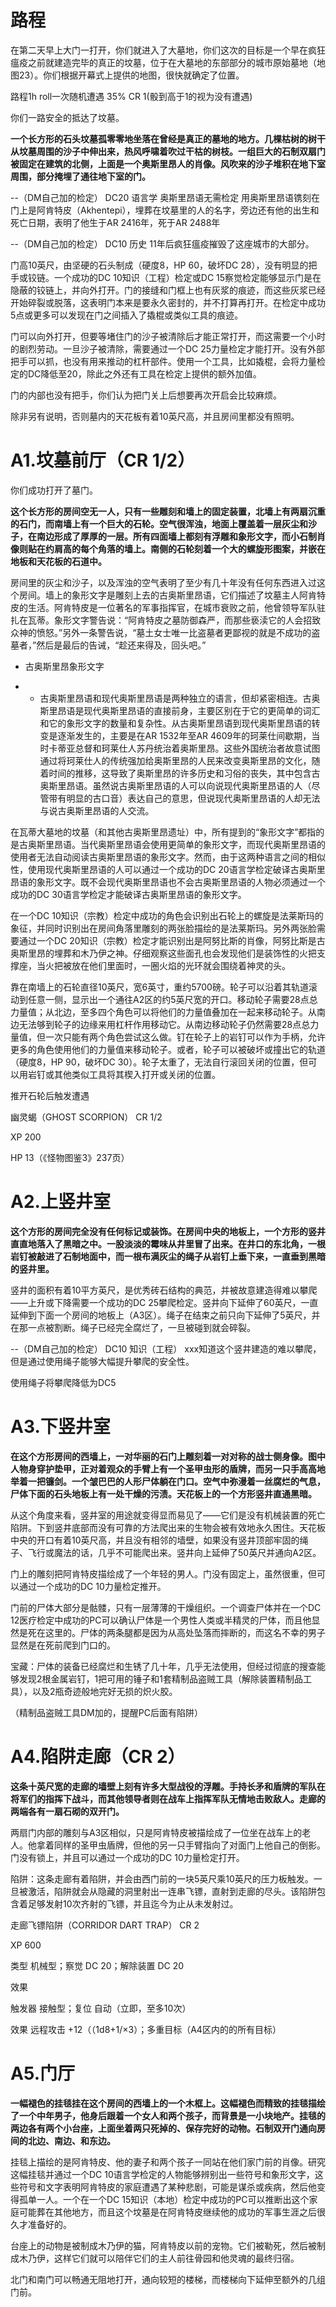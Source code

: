 # 路程
在第二天早上大门一打开，你们就进入了大墓地，你们这次的目标是一个早在疯狂瘟疫之前就建造完毕的真正的坟墓，位于在大墓地的东部部分的城市原始墓地（地图23）。你们根据开幕式上提供的地图，很快就确定了位置。

路程1h roll一次随机遭遇 35%
CR 1(骰到高于1的视为没有遭遇)

你们一路安全的抵达了坟墓。

**一个长方形的石头坟墓孤零零地坐落在曾经是真正的墓地的地方。几棵枯树的树干从坟墓周围的沙子中伸出来，热风呼啸着吹过干枯的树枝。一组巨大的石制双扇门被固定在建筑的北侧，上面是一个奥斯里昂人的肖像。风吹来的沙子堆积在地下室周围，部分掩埋了通往地下室的门。**

--（DM自己加的检定）
DC20 语言学 奥斯里昂语无需检定
用奥斯里昂语镌刻在门上是阿肯特皮（Akhentepi），埋葬在坟墓里的人的名字，旁边还有他的出生和死亡日期，表明了他生于AR 2416年，死于AR 2488年

--（DM自己加的检定）
DC10 历史
11年后疯狂瘟疫摧毁了这座城市的大部分。

门高10英尺，由坚硬的石头制成（硬度8，HP 60，破坏DC 28），没有明显的把手或铰链。一个成功的DC 10知识（工程）检定或DC 15察觉检定能够显示门是在隐蔽的铰链上，并向外打开。门的接缝和门框上也有灰浆的痕迹，而这些灰浆已经开始碎裂或脱落，这表明门本来是要永久密封的，并不打算再打开。在检定中成功5点或更多可以发现在门之间插入了撬棍或类似工具的痕迹。

门可以向外打开，但要等堵住门的沙子被清除后才能正常打开，而这需要一个小时的剧烈劳动。一旦沙子被清除，需要通过一个DC 25力量检定才能打开。没有外部把手可以抓，也没有用来推动的杠杆部件。使用一个工具，比如撬棍，会将力量检定的DC降低至20，除此之外还有工具在检定上提供的额外加值。

门的内部也没有把手，你们认为把门关上后想要再次开启会比较麻烦。

除非另有说明，否则墓内的天花板有着10英尺高，并且房间里都没有照明。

# A1.坟墓前厅（CR 1/2）
你们成功打开了墓门。

**这个长方形的房间空无一人，只有一些雕刻和墙上的固定装置，北墙上有两扇沉重的石门，而南墙上有一个巨大的石轮。空气很浑浊，地面上覆盖着一层灰尘和沙子，在南边形成了厚厚的一层。所有四面墙上都刻有浮雕和象形文字，而小石制肖像则贴在约肩高的每个角落的墙上。南侧的石轮刻着一个大的螺旋形图案，并嵌在地板和天花板的石道中。**

房间里的灰尘和沙子，以及浑浊的空气表明了至少有几十年没有任何东西进入过这个房间。墙上的象形文字是雕刻上去的古奥斯里昂语，它们描述了坟墓主人阿肯特皮的生活。阿肯特皮是一位著名的军事指挥官，在城市衰败之前，他曾领导军队驻扎在瓦蒂。象形文字警告说：“阿肯特皮之墓防御森严，而那些亵渎它的人会招致众神的愤怒。”另外一条警告说，“墓土女士唯一比盗墓者更鄙视的就是不成功的盗墓者，”然后是最后的告诫，“趁还来得及，回头吧。”

- 古奥斯里昂象形文字

- - 古奥斯里昂语和现代奥斯里昂语是两种独立的语言，但却紧密相连。古奥斯里昂语是现代奥斯里昂语的直接前身，主要区别在于它的更简单的词汇和它的象形文字的数量和复杂性。从古奥斯里昂语到现代奥斯里昂语的转变是逐渐发生的，主要是在AR 1532年至AR 4609年的珂莱仕间歇期，当时卡蒂亚总督和珂莱仕人苏丹统治着奥斯里昂。这些外国统治者故意试图通过将珂莱仕人的传统强加给奥斯里昂的人民来改变奥斯里昂的文化，随着时间的推移，这导致了奥斯里昂的许多历史和习俗的丧失，其中包含古奥斯里昂语。虽然说古奥斯里昂语的人可以向说现代奥斯里昂语的人（尽管带有明显的古口音）表达自己的意思，但说现代奥斯里昂语的人却无法与说古奥斯里昂语的人交流。

在瓦蒂大墓地的坟墓（和其他古奥斯里昂遗址）中，所有提到的“象形文字”都指的是古奥斯里昂语。当代奥斯里昂语会使用更简单的象形文字，而现代奥斯里昂语的使用者无法自动阅读古奥斯里昂语的象形文字。然而，由于这两种语言之间的相似性，使用现代奥斯里昂语的人可以通过一个成功的DC 20语言学检定破译古奥斯里昂语的象形文字。既不会现代奥斯里昂语也不会古奥斯里昂语的人物必须通过一个成功的DC 30语言学检定才能破译古奥斯里昂语的象形文字。

在一个DC 10知识（宗教）检定中成功的角色会识别出石轮上的螺旋是法莱斯玛的象征，并同时识别出在房间角落里雕刻的两张脸描绘的是法莱斯玛。另外两张脸需要通过一个DC 20知识（宗教）检定才能识别出是阿努比斯的肖像，阿努比斯是古奥斯里昂的埋葬和木乃伊之神。仔细观察这些面孔也会发现他们是装饰性的火把支撑座，当火把被放在他们里面时，一圈火焰的光环就会围绕着神灵的头。

靠在南墙上的石轮直径10英尺，宽6英寸，重约5700磅。轮子可以沿着其轨道滚动到任意一侧，显示出一个通往A2区的约5英尺宽的开口。移动轮子需要28点总力量值；从北边，至多四个角色可以将他们的力量值叠加在一起来移动轮子。从南边无法够到轮子的边缘来用杠杆作用移动它。从南边移动轮子仍然需要28点总力量值，但一次只能有两个角色尝试这么做。钉在轮子上的岩钉可以作为手柄，允许更多的角色使用他们的力量值来移动轮子。或者，轮子可以被破坏或撞出它的轨道（硬度8，HP 90，破坏DC 30）。轮子太重了，无法自行滚回关闭的位置，但可以用岩钉或其他类似工具将其楔入打开或关闭的位置。

推开石轮后触发遭遇

幽灵蝎（GHOST SCORPION） CR 1/2

XP 200

HP 13（《怪物图鉴3》237页）

# A2.上竖井室
**这个方形的房间完全没有任何标记或装饰。在房间中央的地板上，一个方形的竖井直直地落入了黑暗之中。一股淡淡的霉味从井里冒了出来。在井口的东北角，一根岩钉被敲进了石制地面中，而一根布满灰尘的绳子从岩钉上垂下来，一直垂到黑暗的竖井里。**

竖井的面积有着10平方英尺，是优秀砖石结构的典范，并被故意建造得难以攀爬——上升或下降需要一个成功的DC 25攀爬检定。竖井向下延伸了60英尺，一直延伸到下面一个房间的地板上（A3区）。绳子在结束之前只向下延伸了5英尺，并在那一点被割断。绳子已经完全腐烂了，一旦被碰到就会碎裂。

--（DM自己加的检定）
DC10 知识（工程）
xxx知道这个竖井建造的难以攀爬，但是通过使用绳子能够大幅提升攀爬的安全性。

使用绳子将攀爬降低为DC5

# A3.下竖井室
**在这个方形房间的西墙上，一对华丽的石门上雕刻着一对对称的战士侧身像。图中人物身穿护垫甲，正对着观众的手臂上有一个圣甲虫形的盾牌，而另一只手高高地举着一把镰剑。一个皱巴巴的人形尸体躺在门口。空气中弥漫着一丝腐烂的气息，尸体下面的石头地板上有一处干燥的污渍。天花板上的一个方形竖井直通黑暗。**

从这个角度来看，竖井室的用途就变得显而易见了——它们是没有机械装置的死亡陷阱。下到竖井底部而没有可靠的方法爬出来的生物会被有效地永久困住。天花板中央的开口有着10英尺高，并且没有相邻的墙壁，如果没有竖井顶部牢固的绳子、飞行或魔法的话，几乎不可能爬出来。竖井向上延伸了50英尺并通向A2区。

门上的雕刻把阿肯特皮描绘成了一个年轻的男人。门没有固定上，虽然很重，但可以通过一个成功的DC 10力量检定推开。

门前的尸体大部分是骷髅，只有一层薄薄的干燥组织。一个调查尸体并在一个DC 12医疗检定中成功的PC可以确认尸体是一个男性人类或半精灵的尸体，而且他显然是死在这里的。尸体的两条腿都是因为从高处坠落而摔断的，而这名不幸的男子显然是在死前爬到门口的。

宝藏：尸体的装备已经腐烂和生锈了几十年，几乎无法使用，但经过彻底的搜查能够发现2根金属岩钉，1把可用的锤子和1套精制品盗贼工具（解除装置精制品工具），以及2瓶奇迹般地完好无损的炽火胶。

（精制品盗贼工具DM加的，提醒PC后面有陷阱）

# A4.陷阱走廊（CR 2）
**这条十英尺宽的走廊的墙壁上刻有许多大型战役的浮雕。手持长矛和盾牌的军队在将军们的指挥下战斗，而其他领导者则在战车上指挥军队无情地击败敌人。走廊的两端各有一扇石砌的双开门。**

两扇门内部的雕刻与A3区相似，只是阿肯特皮被描绘成了一位坐在战车上的老人。他拿着同样的圣甲虫盾牌，但他的另一只手臂指向了对面门上他自己的倒影。门没有锁上，并且可以通过一个成功的DC 10力量检定打开。

陷阱：这条走廊有着陷阱，并会由西门前的一块5英尺乘10英尺的压力板触发。一旦被激活，陷阱就会从隐藏的洞里射出一连串飞镖，直射到走廊的尽头。该陷阱包含着足够发射10次齐射的飞镖，并且迄今为止从未发射过。

走廊飞镖陷阱（CORRIDOR DART TRAP） CR 2

XP 600

类型 机械型；察觉 DC 20；解除装置 DC 20

效果

触发器 接触型；复位 自动（立即，至多10次）

效果 远程攻击 +12（（1d8+1/×3）；多重目标（A4区内的的所有目标）

# A5.门厅
**一幅褪色的挂毯挂在这个房间的西墙上的一个木框上。这幅褪色而精致的挂毯描绘了一个中年男子，他身后跟着一个女人和两个孩子，而背景是一小块地产。挂毯的两边各有两个小台座，上面坐着两只死掉的、保存完好的动物。石制双开门通向房间的北边、南边、和东边。**

挂毯上描绘的是阿肯特皮、他的妻子和两个孩子一同站在他们家门前的肖像。研究这幅挂毯并通过一个DC 10语言学检定的人物能够辨别出一些符号和象形文字，这些符号和文字表明阿肯特皮的家庭遭遇了某种悲剧，可能是谋杀或疾病，然后他变得孤单一人。一个在一个DC 15知识（本地）检定中成功的PC可以推断出这个家庭可能葬在其他地方，而且这个坟墓是在阿肯特皮继续他的成功的军事生涯之后很久才准备好的。

台座上的动物是被制成木乃伊的猫，阿肯特皮以前的宠物。它们被勒死，然后被制成木乃伊，这样它们就可以陪伴它们的主人前往骨园和他灵魂的最终归宿。

北门和南门可以畅通无阻地打开，通向较短的楼梯，而楼梯向下延伸至额外的几组门前。